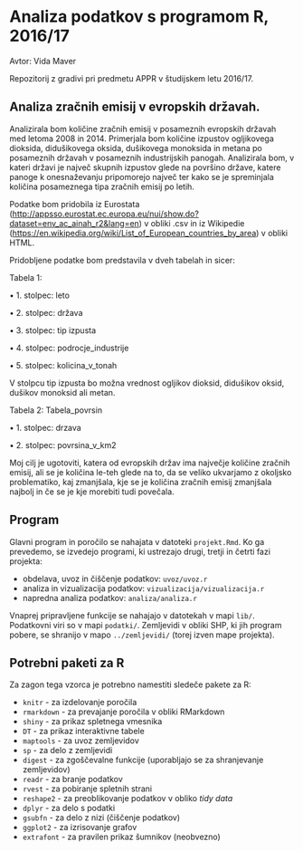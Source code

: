 # Analiza podatkov s programom R, 2016/17
Avtor: Vida Maver

Repozitorij z gradivi pri predmetu APPR v študijskem letu 2016/17.

## Analiza zračnih emisij v evropskih državah.

Analizirala bom količine zračnih emisij v posameznih evropskih državah med letoma 2008 in 2014. Primerjala bom količine izpustov ogljikovega dioksida, didušikovega oksida, dušikovega monoksida in metana po posameznih državah v posameznih industrijskih panogah. Analizirala bom, v kateri državi je največ skupnih izpustov glede na površino države, katere panoge k onesnaževanju pripomorejo največ ter kako se je spreminjala količina posameznega tipa zračnih emisij po letih.

Podatke bom pridobila iz Eurostata (http://appsso.eurostat.ec.europa.eu/nui/show.do?dataset=env_ac_ainah_r2&lang=en) v obliki .csv in iz Wikipedie (https://en.wikipedia.org/wiki/List_of_European_countries_by_area) v obliki HTML.

Pridobljene podatke bom predstavila v dveh tabelah in sicer:

Tabela 1: 

•	1. stolpec: leto

•	2. stolpec: država

•	3. stolpec: tip izpusta

•	4. stolpec: podrocje_industrije

•	5. stolpec: kolicina_v_tonah

V stolpcu tip izpusta bo možna vrednost ogljikov dioksid, didušikov oksid, dušikov monoksid ali metan.

Tabela 2: Tabela_povrsin

•	1. stolpec: drzava

•	2. stolpec: povrsina_v_km2

Moj cilj je ugotoviti, katera od evropskih držav ima največje količine zračnih emisij, ali se je količina le-teh glede na to, da se veliko ukvarjamo z okoljsko problematiko, kaj zmanjšala, kje se je količina zračnih emisij zmanjšala najbolj in če se je kje morebiti tudi povečala.

## Program

Glavni program in poročilo se nahajata v datoteki `projekt.Rmd`. Ko ga prevedemo,
se izvedejo programi, ki ustrezajo drugi, tretji in četrti fazi projekta:

* obdelava, uvoz in čiščenje podatkov: `uvoz/uvoz.r`
* analiza in vizualizacija podatkov: `vizualizacija/vizualizacija.r`
* napredna analiza podatkov: `analiza/analiza.r`

Vnaprej pripravljene funkcije se nahajajo v datotekah v mapi `lib/`. Podatkovni
viri so v mapi `podatki/`. Zemljevidi v obliki SHP, ki jih program pobere, se
shranijo v mapo `../zemljevidi/` (torej izven mape projekta).

## Potrebni paketi za R

Za zagon tega vzorca je potrebno namestiti sledeče pakete za R:

* `knitr` - za izdelovanje poročila
* `rmarkdown` - za prevajanje poročila v obliki RMarkdown
* `shiny` - za prikaz spletnega vmesnika
* `DT` - za prikaz interaktivne tabele
* `maptools` - za uvoz zemljevidov
* `sp` - za delo z zemljevidi
* `digest` - za zgoščevalne funkcije (uporabljajo se za shranjevanje zemljevidov)
* `readr` - za branje podatkov
* `rvest` - za pobiranje spletnih strani
* `reshape2` - za preoblikovanje podatkov v obliko *tidy data*
* `dplyr` - za delo s podatki
* `gsubfn` - za delo z nizi (čiščenje podatkov)
* `ggplot2` - za izrisovanje grafov
* `extrafont` - za pravilen prikaz šumnikov (neobvezno)
